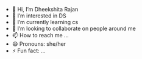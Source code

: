 - 👋 Hi, I’m Dheekshita Rajan
- 👀 I’m interested in DS
- 🌱 I’m currently learning cs
- 💞️ I’m looking to collaborate on people around me
- 📫 How to reach me ...
- 😄 Pronouns: she/her
- ⚡ Fun fact: ...

<!---
dheeksh08/dheeksh08 is a ✨ special ✨ repository because its `README.md` (this file) appears on your GitHub profile.
You can click the Preview link to take a look at your changes.
--->
